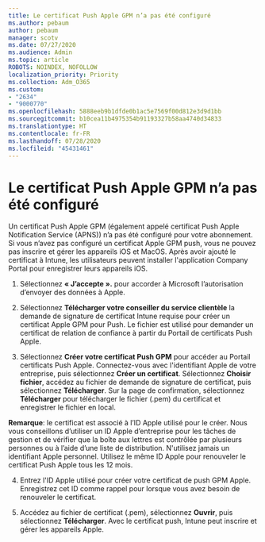 ```yaml
---
title: Le certificat Push Apple GPM n’a pas été configuré
ms.author: pebaum
author: pebaum
manager: scotv
ms.date: 07/27/2020
ms.audience: Admin
ms.topic: article
ROBOTS: NOINDEX, NOFOLLOW
localization_priority: Priority
ms.collection: Adm_O365
ms.custom:
- "2634"
- "9000770"
ms.openlocfilehash: 5888eeb9b1dfde0b1ac5e7569f00d812e3d9d1bb
ms.sourcegitcommit: b10cea11b4975354b91193327b58aa4740d34833
ms.translationtype: HT
ms.contentlocale: fr-FR
ms.lasthandoff: 07/28/2020
ms.locfileid: "45431461"
---
```

# <a name="apple-mdm-push-certificate-has-not-been-set-up"></a>Le certificat Push Apple GPM n’a pas été configuré

Un certificat Push Apple GPM (également appelé certificat Push Apple Notification Service (APNS)) n’a pas été configuré pour votre abonnement. Si vous n’avez pas configuré un certificat Apple GPM push, vous ne pouvez pas inscrire et gérer les appareils iOS et MacOS. Après avoir ajouté le certificat à Intune, les utilisateurs peuvent installer l'application Company Portal pour enregistrer leurs appareils iOS.

1. Sélectionnez **« J’accepte ».** pour accorder à Microsoft l’autorisation d’envoyer des données à Apple.

2. Sélectionnez **Télécharger votre conseiller du service clientèle** la demande de signature de certificat Intune requise pour créer un certificat Apple GPM pour Push. Le fichier est utilisé pour demander un certificat de relation de confiance à partir du Portail de certificats Push Apple.

3. Sélectionnez **Créer votre certificat Push GPM** pour accéder au Portail certificats Push Apple. Connectez-vous avec l'identifiant Apple de votre entreprise, puis sélectionnez **Créer un certificat**. Sélectionnez **Choisir fichier**, accédez au fichier de demande de signature de certificat, puis sélectionnez **Télécharger**. Sur la page de confirmation, sélectionnez **Télécharger** pour télécharger le fichier (.pem) du certificat et enregistrer le fichier en local.
 
**Remarque**: le certificat est associé à l’ID Apple utilisé pour le créer. Nous vous conseillons d’utiliser un ID Apple d’entreprise pour les tâches de gestion et de vérifier que la boîte aux lettres est contrôlée par plusieurs personnes ou à l’aide d’une liste de distribution. N'utilisez jamais un identifiant Apple personnel. Utilisez le même ID Apple pour renouveler le certificat Push Apple tous les 12 mois.
 
4. Entrez l'ID Apple utilisé pour créer votre certificat de push GPM Apple. Enregistrez cet ID comme rappel pour lorsque vous avez besoin de renouveler le certificat.

5. Accédez au fichier de certificat (.pem), sélectionnez **Ouvrir**, puis sélectionnez **Télécharger**. Avec le certificat push, Intune peut inscrire et gérer les appareils Apple.